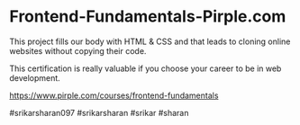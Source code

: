 # Frontend-Fundamentals-Pirple.com
This project fills our body with HTML & CSS and that leads to cloning online websites without copying their code.

This certification is really valuable if you choose your career to be in web development.

https://www.pirple.com/courses/frontend-fundamentals

#srikarsharan097
#srikarsharan
#srikar
#sharan
